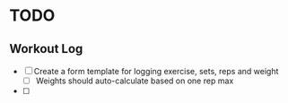 # TODO

## Workout Log 

- [ ] Create a form template for logging exercise, sets, reps and weight
    - [ ] Weights should auto-calculate based on one rep max
- [ ] 

